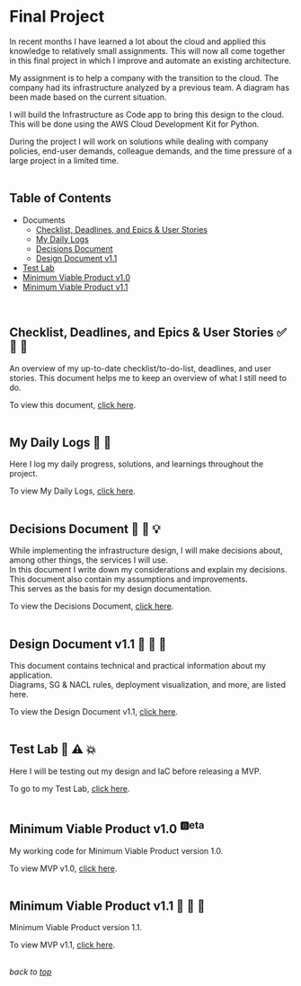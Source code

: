# <a id="top">Final Project</a>
In recent months I have learned a lot about the cloud and applied this knowledge to relatively small assignments. This will now all come together in this final project in which I improve and automate an existing architecture.

My assignment is to help a company with the transition to the cloud. The company had its infrastructure analyzed by a previous team. A diagram has been made based on the current situation.

I will build the Infrastructure as Code app to bring this design to the cloud. This will be done using the AWS Cloud Development Kit for Python.

During the project I will work on solutions while dealing with company policies, end-user demands, colleague demands, and the time pressure of a large project in a limited time.  
<br>

## Table of Contents
- Documents
    - [Checklist, Deadlines, and Epics & User Stories](#cde)
    - [My Daily Logs](#mdl)
    - [Decisions Document](#decisiondoc)
    - [Design Document v1.1](#designdoc)
- [Test Lab](#testlab)
- [Minimum Viable Product v1.0](#mvp10)
- [Minimum Viable Product v1.1](#mvp11)  
<br>

## <a id="cde">Checklist, Deadlines, and Epics & User Stories</a> ✅ 📌 📄
An overview of my up-to-date checklist/to-do-list, deadlines, and user stories. This document helps me to keep an overview of what I still need to do.

To view this document, [click here](/10_Final-Project/Documents/checklist_deadlines_user-stories.md).  
<br>

## <a id="mdl">My Daily Logs</a> 📓 📅
Here I log my daily progress, solutions, and learnings throughout the project.  

To view My Daily Logs, [click here](/10_Final-Project/Documents/my_daily_logs.md).  
<br>

## <a id="decisiondoc">Decisions Document</a> 📗 💭 💡
While implementing the infrastructure design, I will make decisions about, among other things, the services I will use.   
In this document I write down my considerations and explain my decisions. This document also contain my assumptions and improvements.  
This serves as the basis for my design documentation.  

To view the Decisions Document, [click here](/10_Final-Project/Documents/decisions_doc.md).  
<br>

## <a id="designdoc">Design Document v1.1</a> 📘 👷 🔨
This document contains technical and practical information about my application.  
Diagrams, SG & NACL rules, deployment visualization, and more, are listed here. 

To view the Design Document v1.1, [click here](/10_Final-Project/Documents/design_doc_v1dot1.md).  
<br>

## <a id="testlab">Test Lab</a> 🚧 ⚠️ 💥
Here I will be testing out my design and IaC before releasing a MVP.

To go to my Test Lab, [click here](/10_Final-Project/Test_Lab/).  
<br>

## <a id="mvp10">Minimum Viable Product v1.0</a> <sup>🅱️eta</sup>
My working code for Minimum Viable Product version 1.0.  

To view MVP v1.0, [click here](/10_Final-Project/MVP_v1dot0/).  
<br>

## <a id="mvp11">Minimum Viable Product v1.1</a> 🏁 🏁 🏁
Minimum Viable Product version 1.1.  

To view MVP v1.1, [click here](/10_Final-Project/MVP_v1dot1/).  
<br>

*back to [top](#top)*  
<br>